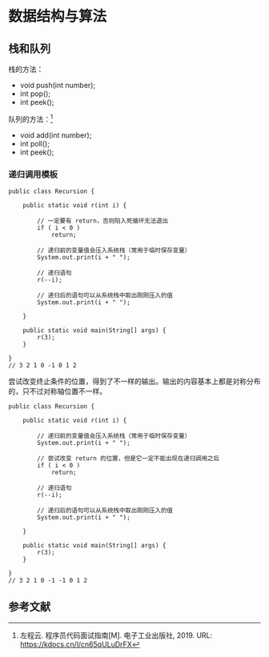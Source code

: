 # 数据结构与算法

## 栈和队列

栈的方法：

- void push(int number);
- int pop();
- int peek();

队列的方法：[^zuocy]

- void add(int number);
- int poll();
- int peek();

### 递归调用模板

```{code-block} java
public class Recursion {

    public static void r(int i) {

        // 一定要有 return，否则陷入死循环无法退出
        if ( i < 0 )
            return; 
        
        // 递归前的变量值会压入系统栈（常用于临时保存变量）
        System.out.print(i + " ");
        
        // 递归语句
        r(--i);

        // 递归后的语句可以从系统栈中取出刚刚压入的值
        System.out.print(i + " ");
    
    }

    public static void main(String[] args) {
        r(3);
    }

}
// 3 2 1 0 -1 0 1 2
```

尝试改变终止条件的位置，得到了不一样的输出。输出的内容基本上都是对称分布的，只不过对称轴位置不一样。

```{code-block} java
public class Recursion {

    public static void r(int i) {

        // 递归前的变量值会压入系统栈（常用于临时保存变量）
        System.out.print(i + " ");

        // 尝试改变 return 的位置，但是它一定不能出现在递归调用之后
        if ( i < 0 )
            return; 
           
        // 递归语句
        r(--i);
     
        // 递归后的语句可以从系统栈中取出刚刚压入的值
        System.out.print(i + " ");
    
    }

    public static void main(String[] args) {
        r(3);
    }

}
// 3 2 1 0 -1 -1 0 1 2
```

## 参考文献

[^zuocy]: 左程云. 程序员代码面试指南[M]. 电子工业出版社, 2019. URL: <https://kdocs.cn/l/cn65qULuDrFX>
